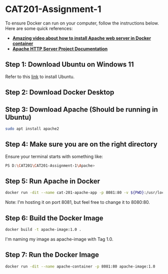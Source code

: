 # CAT201-Assignment-1
To ensure Docker can run on your computer, follow the instructions below. Here are some quick references:

- [**Amazing video about how to install Apache web server in Docker container**](https://www.youtube.com/watch?v=mO93QRna8ws&ab_channel=Abstractprogrammer)
- [**Apache HTTP Server Project Documentation**](https://hub.docker.com/_/httpd)

## Step 1: Download Ubuntu on Windows 11

Refer to this [link](https://ubuntu.com/tutorials/install-ubuntu-on-wsl2-on-windows-11-with-gui-support#1-overview) to install Ubuntu.

## Step 2: Download Docker Desktop

## Step 3: Download Apache (Should be running in Ubuntu)

```bash
sudo apt install apache2
```

## Step 4: Make sure you are on the right directory

Ensure your terminal starts with something like:

```bash
PS D:\CAT201\CAT201-Assignment-1\Apache>
```

## Step 5: Run Apache in Docker

```bash
docker run -dit --name cat-201-apache-app -p 8081:80 -v ${PWD}:/usr/local/apache2/htdocs/ httpd:2.4
```

Note: I'm hosting it on port 8081, but feel free to change it to 8080:80.

## Step 6: Build the Docker Image

```bash
docker build -t apache-image:1.0 .
```

I'm naming my image as apache-image with Tag 1.0.

## Step 7: Run the Docker Image

```bash
docker run -dit --name apache-container -p 8081:80 apache-image:1.0
```
